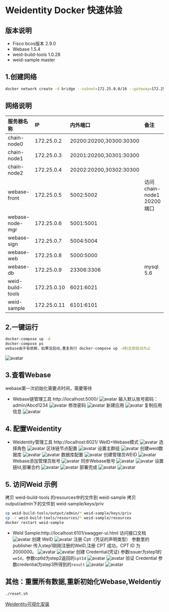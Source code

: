
# Weidentity Docker 快速体验
版本说明
--------
* Fisco bcos版本 2.9.0
* Webase  1.5.4
* weid-build-tools  1.0.28
* weid-sample master

## 1.创建网络
```bash
docker network create -d bridge --subnet=172.25.0.0/16 --gateway=172.25.0.1 web_network
```
网络说明
--------
| 服务器名称 | IP | 内外端口 | 备注 |
| :---- | :---- | :---- | :---- |
| chain-node0 | 172.25.0.2 | 20200:20200,30300:30300 |  |
| chain-node1 | 172.25.0.3 | 20201:20200,30301:30300 |  |
| chain-node2 | 172.25.0.4 | 20202:20200,30302:30300 |  |
| webase-front | 172.25.0.5 | 5002:5002 | 访问chain-node1 20200端口 |
| webase-node-mgr | 172.25.0.6 | 5001:5001 |  |
| webase-sign| 172.25.0.7 | 5004:5004 |  |
| webase-web| 172.25.0.8 | 5000:5000 |  |
| webase-db| 172.25.0.9 | 23306:3306 | mysql 5.6 |
| weid-build-tools | 172.25.0.10 | 6021:6021 |  |
| weid-sample | 172.25.0.11 | 6101:6101 |  |

## 2.一键运行

```bash
docker-compose up -d
docker-compose ps
webase由于有依赖，如果没启动,重复执行 docker-compose up -d到全部启动为止
```
![avatar](https://github.com/idefa/weid-docker-compose/blob/main/img/0.png)



## 3.查看Webase
webase第一次初始化需要点时间，需要等待
* Webase链管理工具 http://localhost:5000/
![avatar](https://github.com/idefa/weid-docker-compose/blob/main/img/1.png)
输入默认账号密码：admin/Abcd1234
![avatar](https://github.com/idefa/weid-docker-compose/blob/main/img/2.png)
修改密码
![avatar](https://github.com/idefa/weid-docker-compose/blob/main/img/3.png)
新建应用
![avatar](https://github.com/idefa/weid-docker-compose/blob/main/img/4.png)
复制应用信息
![avatar](https://github.com/idefa/weid-docker-compose/blob/main/img/5.png)
## 4. 配置Weidentity
* Weidentity管理工具 http://localhost:6021/
WeID+Webase模式
![avatar](https://github.com/idefa/weid-docker-compose/blob/main/img/6.png)
选择角色
![avatar](https://github.com/idefa/weid-docker-compose/blob/main/img/7.png)
区块链节点配置
![avatar](https://github.com/idefa/weid-docker-compose/blob/main/img/8.png)
设置主群组
![avatar](https://github.com/idefa/weid-docker-compose/blob/main/img/9.png)
创建weid数据库
![avatar](https://github.com/idefa/weid-docker-compose/blob/main/img/10.png)
![avatar](https://github.com/idefa/weid-docker-compose/blob/main/img/11.png)
数据库配置
![avatar](https://github.com/idefa/weid-docker-compose/blob/main/img/12.png)
创建管理员WEID
![avatar](https://github.com/idefa/weid-docker-compose/blob/main/img/13.png)
Webase添加管理员账号
![avatar](https://github.com/idefa/weid-docker-compose/blob/main/img/14.png)
同步Webase账号
![avatar](https://github.com/idefa/weid-docker-compose/blob/main/img/15.png)
![avatar](https://github.com/idefa/weid-docker-compose/blob/main/img/16.png)
设置链Id,部署合约
![avatar](https://github.com/idefa/weid-docker-compose/blob/main/img/17.png)
![avatar](https://github.com/idefa/weid-docker-compose/blob/main/img/18.png)
部署完成
![avatar](https://github.com/idefa/weid-docker-compose/blob/main/img/19.png)
![avatar](https://github.com/idefa/weid-docker-compose/blob/main/img/20.png)

## 5. 访问Weid 示例
拷贝 weid-build-tools 的resources中的文件到 weid-sample
拷贝 output/admin下的文件到 weid-sample/keys/priv
```bash
cp weid-build-tools/output/admin/* weid-sample/keys/priv 
cp -r weid-build-tools/resources/* weid-sample/resources
docker restart weid-sample
```
* WeId Sample:http://localhost:6101/swagger-ui.html
访问接口文档
![avatar](https://github.com/idefa/weid-docker-compose/blob/main/img/21.png)
创建 WeID
![avatar](https://github.com/idefa/weid-docker-compose/blob/main/img/22.png)
注册 Cpt（凭证的声明类型） 参数里的 publisher 传入step1刚刚注册的WeID,注册 CPT 成功，CPT ID 为 2000000。
![avatar](https://github.com/idefa/weid-docker-compose/blob/main/img/23.png)
![avatar](https://github.com/idefa/weid-docker-compose/blob/main/img/24.png)
创建 Credential(凭证) 参数issuer为step1的``weId``，参数cptId为step2返回的``cptId``
![avatar](https://github.com/idefa/weid-docker-compose/blob/main/img/25.png)
![avatar](https://github.com/idefa/weid-docker-compose/blob/main/img/26.png)
验证 Credential    参数credential为step3所得到的``result``
![avatar](https://github.com/idefa/weid-docker-compose/blob/main/img/27.png)
![avatar](https://github.com/idefa/weid-docker-compose/blob/main/img/28.png)

## 其他：重置所有数据,重新初始化Webase,WeIdentiy
```bash
./reset.sh
```
[Weidentity可视化安装](https://weidentity.readthedocs.io/zh_CN/release-1.8.5/docs/deploy-via-web.html)



